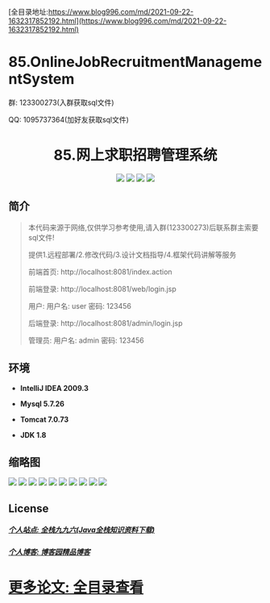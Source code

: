 [全目录地址:https://www.blog996.com/md/2021-09-22-1632317852192.html](https://www.blog996.com/md/2021-09-22-1632317852192.html)
# 85.OnlineJobRecruitmentManagementSystem

<p>群: 123300273(入群获取sql文件)</p>
<p>QQ: 1095737364(加好友获取sql文件)</p>

<p><h1 align="center">85.网上求职招聘管理系统</h1></p>




<p align="center">
	<img src="https://img.shields.io/badge/jdk-1.8-orange.svg"/>
    <img src="https://img.shields.io/badge/srping-1.8-lightgrey.svg"/>
    <img src="https://img.shields.io/badge/springmvc-3.x-blue.svg"/>
    <img src="https://img.shields.io/badge/mybatis-3.x-blue.svg"/>
</p>

## 简介

> 本代码来源于网络,仅供学习参考使用,请入群(123300273)后联系群主索要sql文件!
>
> 提供1.远程部署/2.修改代码/3.设计文档指导/4.框架代码讲解等服务
>
> 前端首页: http://localhost:8081/index.action
>
> 前端登录: http://localhost:8081/web/login.jsp
>
> 用户: 用户名: user  密码: 123456
>
> 后端登录: http://localhost:8081/admin/login.jsp
>
> 管理员: 用户名: admin 密码: 123456



## 环境

- <b>IntelliJ IDEA 2009.3</b>

- <b>Mysql 5.7.26</b>

- <b>Tomcat 7.0.73</b>

- <b>JDK 1.8</b>


## 缩略图

![](https://img2022.cnblogs.com/blog/588112/202202/588112-20220208203658934-1460463634.png)
![](https://img2022.cnblogs.com/blog/588112/202202/588112-20220208203705925-323007126.png)
![](https://img2022.cnblogs.com/blog/588112/202202/588112-20220208203711126-1897027666.png)
![](https://img2022.cnblogs.com/blog/588112/202202/588112-20220208203716970-166817863.png)
![](https://img2022.cnblogs.com/blog/588112/202202/588112-20220208203726796-187021636.png)
![](https://img2022.cnblogs.com/blog/588112/202202/588112-20220208203732276-929108580.png)
![](https://img2022.cnblogs.com/blog/588112/202202/588112-20220208203737446-273366155.png)
![](https://img2022.cnblogs.com/blog/588112/202202/588112-20220208203743478-1533323901.png)
![](https://img2022.cnblogs.com/blog/588112/202202/588112-20220208203756116-1635739011.png)
![](https://img2022.cnblogs.com/blog/588112/202202/588112-20220208203802038-648907838.png)




## License

##### [个人站点: 全栈九九六(Java全栈知识资料下载)](https://www.blog996.com/)
##### [个人博客: 博客园精品博客](https://www.cnblogs.com/yysbolg/)
# [更多论文: 全目录查看](https://www.blog996.com/md/2021-09-22-1632317852192.html)


